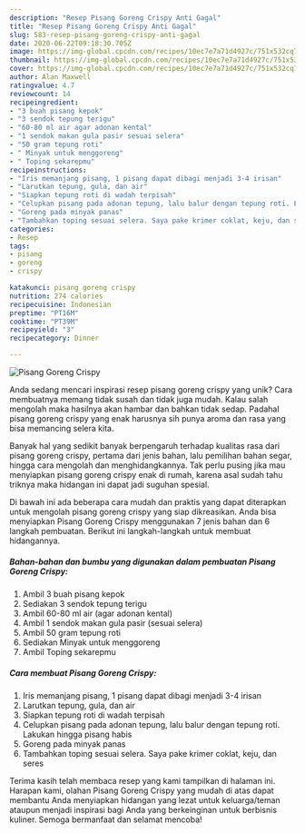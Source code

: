 ```yaml
---
description: "Resep Pisang Goreng Crispy Anti Gagal"
title: "Resep Pisang Goreng Crispy Anti Gagal"
slug: 583-resep-pisang-goreng-crispy-anti-gagal
date: 2020-06-22T09:18:30.705Z
image: https://img-global.cpcdn.com/recipes/10ec7e7a71d4927c/751x532cq70/pisang-goreng-crispy-foto-resep-utama.jpg
thumbnail: https://img-global.cpcdn.com/recipes/10ec7e7a71d4927c/751x532cq70/pisang-goreng-crispy-foto-resep-utama.jpg
cover: https://img-global.cpcdn.com/recipes/10ec7e7a71d4927c/751x532cq70/pisang-goreng-crispy-foto-resep-utama.jpg
author: Alan Maxwell
ratingvalue: 4.7
reviewcount: 14
recipeingredient:
- "3 buah pisang kepok"
- "3 sendok tepung terigu"
- "60-80 ml air agar adonan kental"
- "1 sendok makan gula pasir sesuai selera"
- "50 gram tepung roti"
- " Minyak untuk menggoreng"
- " Toping sekarepmu"
recipeinstructions:
- "Iris memanjang pisang, 1 pisang dapat dibagi menjadi 3-4 irisan"
- "Larutkan tepung, gula, dan air"
- "Siapkan tepung roti di wadah terpisah"
- "Celupkan pisang pada adonan tepung, lalu balur dengan tepung roti. Lakukan hingga pisang habis"
- "Goreng pada minyak panas"
- "Tambahkan toping sesuai selera. Saya pake krimer coklat, keju, dan seres"
categories:
- Resep
tags:
- pisang
- goreng
- crispy

katakunci: pisang goreng crispy 
nutrition: 274 calories
recipecuisine: Indonesian
preptime: "PT16M"
cooktime: "PT39M"
recipeyield: "3"
recipecategory: Dinner

---
```



![Pisang Goreng Crispy](https://img-global.cpcdn.com/recipes/10ec7e7a71d4927c/751x532cq70/pisang-goreng-crispy-foto-resep-utama.jpg)

Anda sedang mencari inspirasi resep pisang goreng crispy yang unik? Cara membuatnya memang tidak susah dan tidak juga mudah. Kalau salah mengolah maka hasilnya akan hambar dan bahkan tidak sedap. Padahal pisang goreng crispy yang enak harusnya sih punya aroma dan rasa yang bisa memancing selera kita.

Banyak hal yang sedikit banyak berpengaruh terhadap kualitas rasa dari pisang goreng crispy, pertama dari jenis bahan, lalu pemilihan bahan segar, hingga cara mengolah dan menghidangkannya. Tak perlu pusing jika mau menyiapkan pisang goreng crispy enak di rumah, karena asal sudah tahu triknya maka hidangan ini dapat jadi suguhan spesial.




Di bawah ini ada beberapa cara mudah dan praktis yang dapat diterapkan untuk mengolah pisang goreng crispy yang siap dikreasikan. Anda bisa menyiapkan Pisang Goreng Crispy menggunakan 7 jenis bahan dan 6 langkah pembuatan. Berikut ini langkah-langkah untuk membuat hidangannya.

<!--inarticleads1-->

##### Bahan-bahan dan bumbu yang digunakan dalam pembuatan Pisang Goreng Crispy:

1. Ambil 3 buah pisang kepok
1. Sediakan 3 sendok tepung terigu
1. Ambil 60-80 ml air (agar adonan kental)
1. Ambil 1 sendok makan gula pasir (sesuai selera)
1. Ambil 50 gram tepung roti
1. Sediakan  Minyak untuk menggoreng
1. Ambil  Toping sekarepmu




<!--inarticleads2-->

##### Cara membuat Pisang Goreng Crispy:

1. Iris memanjang pisang, 1 pisang dapat dibagi menjadi 3-4 irisan
1. Larutkan tepung, gula, dan air
1. Siapkan tepung roti di wadah terpisah
1. Celupkan pisang pada adonan tepung, lalu balur dengan tepung roti. Lakukan hingga pisang habis
1. Goreng pada minyak panas
1. Tambahkan toping sesuai selera. Saya pake krimer coklat, keju, dan seres




Terima kasih telah membaca resep yang kami tampilkan di halaman ini. Harapan kami, olahan Pisang Goreng Crispy yang mudah di atas dapat membantu Anda menyiapkan hidangan yang lezat untuk keluarga/teman ataupun menjadi inspirasi bagi Anda yang berkeinginan untuk berbisnis kuliner. Semoga bermanfaat dan selamat mencoba!
